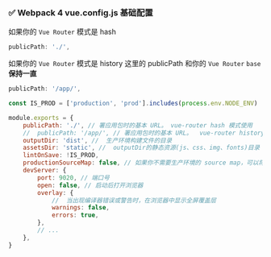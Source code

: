 ### <span id="base">✅ Webpack 4 vue.config.js 基础配置 </span>

如果你的 `Vue Router` 模式是 hash

```javascript
publicPath: './',
```

如果你的 `Vue Router` 模式是 history 这里的 publicPath 和你的 `Vue Router` `base` **保持一直**

```javascript
publicPath: '/app/',
```

```javascript
const IS_PROD = ['production', 'prod'].includes(process.env.NODE_ENV)

module.exports = {
    publicPath: './', // 署应用包时的基本 URL。 vue-router hash 模式使用
    //  publicPath: '/app/', // 署应用包时的基本 URL。  vue-router history模式使用
    outputDir: 'dist', //  生产环境构建文件的目录
    assetsDir: 'static', //  outputDir的静态资源(js、css、img、fonts)目录
    lintOnSave: !IS_PROD,
    productionSourceMap: false, // 如果你不需要生产环境的 source map，可以将其设置为 false 以加速生产环境构建。
    devServer: {
        port: 9020, // 端口号
        open: false, // 启动后打开浏览器
        overlay: {
            //  当出现编译器错误或警告时，在浏览器中显示全屏覆盖层
            warnings: false,
            errors: true,
        },
        // ...
    },
}
```
